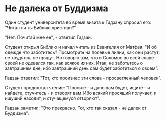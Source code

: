 # Не далека от Буддизма

Один студент университета во время визита к Гадзану спросил его: "Читал ли ты Библию христиан?"

"Нет. Почитай мне ее", - ответил Гадзан.

Студент открыл Библию и начал читать из Евангелия от Матфея: "И об одежде что заботитесь? Посмотрите на полевые лилии, как они растут: не трудятся, не прядут. Но говорю вам, что и Соломон во всей славе своей не одевался так, как всякое из них. Итак, не заботьтесь о завтрашнем дне, ибо завтрашний день сам будет заботиться о своем".

Гадзан ответил: "Тот, кто произнес эти слова - просветленный человек".

Студент продолжал чтение: "Просите - и дано вам будет, ищите - и найдете, стучитесь - и отворят вам. Ибо всякий просящий получает, и ищущий находит, и стучащемуся отворяют".

Гадзан заметил: "Это прекрасно. Тот, кто так сказал - не далек от Буддизма".
